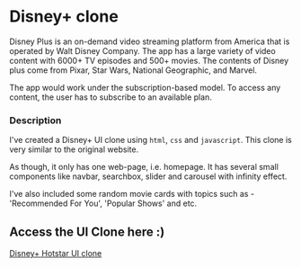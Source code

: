 # Disney+ clone

Disney Plus is an on-demand video streaming platform from America that is operated by Walt Disney Company. The app has a large variety of video content with 6000+ TV episodes and 500+ movies. 
The contents of Disney plus come from Pixar, Star Wars, National Geographic, and Marvel. 

The app would work under the subscription-based model. To access any content, the user has to subscribe to an  available plan.

### Description 

I've created a Disney+ UI clone using `html`, `css` and `javascript`. This clone is very similar to the original website.

As though, it only has one web-page, i.e. homepage. It has several small components like navbar, searchbox, slider and carousel with infinity effect.

I've also included some random movie cards with topics such as - 'Recommended For You',  'Popular Shows' and etc.

## Access the UI Clone here :)
[Disney+ Hotstar UI clone](https://sbiyfe.csb.app/)
